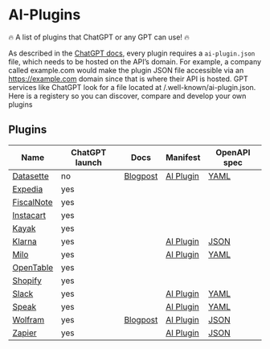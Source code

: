 # AI-Plugins

🔥 A list of plugins that ChatGPT or any GPT can use! 🔥

As described in the [ChatGPT docs](https://platform.openai.com/docs/plugins/getting-started), every plugin requires a `ai-plugin.json` file, which needs to be hosted on the API’s domain. For example, a company called example.com would make the plugin JSON file accessible via an https://example.com domain since that is where their API is hosted. GPT services like ChatGPT look for a file located at /.well-known/ai-plugin.json. Here is a registery so you can discover, compare and develop your own plugins

## Plugins

|  Name     |  ChatGPT launch  |  Docs  |  Manifest  |  OpenAPI spec  |
|-----------|------------------|--------|------------|----------------|
| [Datasette](https://datasette.io/)      | no  | [Blogpost](https://simonwillison.net/2023/Mar/24/datasette-chatgpt-plugin/) | [AI Plugin](https://datasette.io/.well-known/ai-plugin.json) | [YAML](https://datasette.io/-/chatgpt-openapi-schema.yml)  | 
| [Expedia](https://www.expedia.com/)     | yes |   |   |   |
| [FiscalNote](http://fiscalenote.com/)   | yes |   |   |   |
| [Instacart](https://www.instacart.com/) | yes |   |   |   |
| [Kayak](https://www.kayak.com/)         | yes |   |   |   |
| [Klarna](https://www.klarna.com/)       | yes |   | [AI Plugin](https://www.klarna.com/.well-known/ai-plugin.json) | [JSON](https://www.klarna.com/us/shopping/public/openai/v0/api-docs/) |
| [Milo](https://www.joinmilo.com/)       | yes |   | [AI Plugin](https://www.joinmilo.com/.well-known/ai-plugin.json) | [YAML](https://www.joinmilo.com/openapi.yaml) |
| [OpenTable](https://www.opentable.com/) | yes |   |   |   |
| [Shopify](https://www.shopify.com/)     | yes |   |   |   |
| [Slack](https://slack.com/)             | yes |   | [AI Plugin](https://slack.com/.well-known/ai-plugin.json) | [YAML](https://api.slack.com/specs/openapi/ai-plugin.yaml) | 
| [Speak](https://www.speak.com/)         | yes |   | [AI Plugin](https://api.speak.com/.well-known/ai-plugin.json) | [YAML](https://api.speak.com/openapi.yaml) |
| [Wolfram](http://wolfram.com/)          | yes | [Blogpost](https://writings.stephenwolfram.com/2023/03/chatgpt-gets-its-wolfram-superpowers/) | [AI Plugin](https://www.wolframalpha.com/.well-known/ai-plugin.json) | [JSON](https://www.wolframalpha.com/.well-known/apispec.json) |
| [Zapier](https://www.zapier.com/)       | yes |   | [AI Plugin](https://www.zapier.com/.well-known/ai-plugin.json) | [JSON](https://nla.zapier.com/api/v1/dynamic/openapi.json)  |
